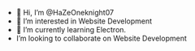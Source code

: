 - 👋 Hi, I’m @HaZeOneknight07
- 👀 I’m interested in Website Development
- 🌱 I’m currently learning Electron. 
- I’m looking to collaborate on Website Development



<!---
HaZeOneknight07/HaZeOneknight07 is a ✨ special ✨ repository because its `README.md` (this file) appears on your GitHub profile.
You can click the Preview link to take a look at your changes.
--->
